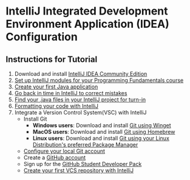 # IntelliJ Integrated Development Environment Application (IDEA) Configuration

## Instructions for Tutorial
1. Download and install [IntelliJ IDEA Community Edition](https://www.jetbrains.com/idea/download/)
2. [Set up IntelliJ modules for your Programming Fundamentals course](https://youtu.be/WDCA1kTpPr4)
3. [Create your first Java application](https://youtu.be/PYs2S1GCOZE)
4. [Go back in time in IntelliJ to correct mistakes](https://youtu.be/aeEfjc279bA)
5. [Find your .java files in your IntelliJ project for turn-in](https://youtu.be/_gPv6GDwC90)
6. [Formatting your code with IntelliJ](https://youtu.be/lO7s2WcW13o)
7. Integrate a Version Control System(VSC) with IntelliJ
    * Install Git
        * **Windows users**: Download and install [Git using Winget](https://git-scm.com/download/win)
        * **MacOS users**: Download and install [Git using Homebrew](https://git-scm.com/download/mac)
        * **Linux users**: Download and install [Git using your Linux Distribution's preferred Package Manager](https://git-scm.com/download/linux)
    * [Configure your local Git account](https://support.atlassian.com/bitbucket-cloud/docs/configure-your-dvcs-username-for-commits/)
    * Create a [GitHub account](https:github.com)
    * Sign up for the [GitHub Student Developer Pack](https://education.github.com/pack)
    * [Create your first VCS repository with IntelliJ](https://youtu.be/DkGFZyaRR4c)
